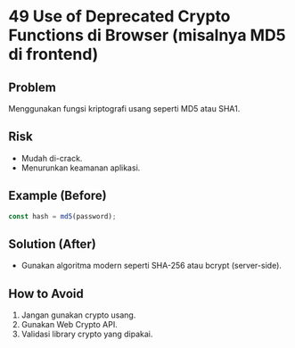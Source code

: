 # 49 Use of Deprecated Crypto Functions di Browser (misalnya MD5 di frontend)

## Problem
Menggunakan fungsi kriptografi usang seperti MD5 atau SHA1.

## Risk
- Mudah di-crack.
- Menurunkan keamanan aplikasi.

## Example (Before)
```javascript
const hash = md5(password);
```

## Solution (After)
- Gunakan algoritma modern seperti SHA-256 atau bcrypt (server-side).

## How to Avoid
1. Jangan gunakan crypto usang.
2. Gunakan Web Crypto API.
3. Validasi library crypto yang dipakai.
